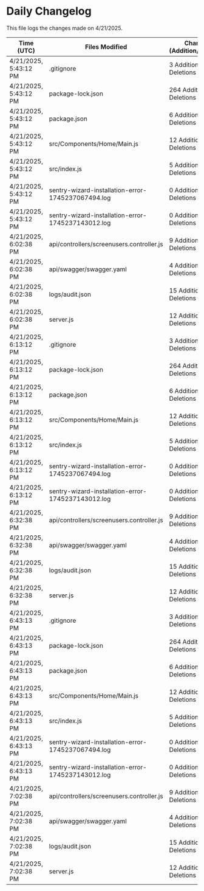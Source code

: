 # Daily Changelog

This file logs the changes made on 4/21/2025.

| Time (UTC)             | Files Modified                    | Changes (Addition/Deletion) |
|------------------------|-----------------------------------|-----------------------------|
| 4/21/2025, 5:43:12 PM | .gitignore | 3 Additions & 0 Deletions |
| 4/21/2025, 5:43:12 PM | package-lock.json | 264 Additions & 0 Deletions |
| 4/21/2025, 5:43:12 PM | package.json | 6 Additions & 3 Deletions |
| 4/21/2025, 5:43:12 PM | src/Components/Home/Main.js | 12 Additions & 2 Deletions |
| 4/21/2025, 5:43:12 PM | src/index.js | 5 Additions & 0 Deletions |
| 4/21/2025, 5:43:12 PM | sentry-wizard-installation-error-1745237067494.log | 0 Additions & 0 Deletions |
| 4/21/2025, 5:43:12 PM | sentry-wizard-installation-error-1745237143012.log | 0 Additions & 0 Deletions |
| 4/21/2025, 6:02:38 PM | api/controllers/screenusers.controller.js | 9 Additions & 9 Deletions|
| 4/21/2025, 6:02:38 PM | api/swagger/swagger.yaml | 4 Additions & 4 Deletions|
| 4/21/2025, 6:02:38 PM | logs/audit.json | 15 Additions & 15 Deletions|
| 4/21/2025, 6:02:38 PM | server.js | 12 Additions & 12 Deletions|
| 4/21/2025, 6:13:12 PM | .gitignore | 3 Additions & 0 Deletions|
| 4/21/2025, 6:13:12 PM | package-lock.json | 264 Additions & 0 Deletions|
| 4/21/2025, 6:13:12 PM | package.json | 6 Additions & 3 Deletions|
| 4/21/2025, 6:13:12 PM | src/Components/Home/Main.js | 12 Additions & 2 Deletions|
| 4/21/2025, 6:13:12 PM | src/index.js | 5 Additions & 0 Deletions|
| 4/21/2025, 6:13:12 PM | sentry-wizard-installation-error-1745237067494.log | 0 Additions & 0 Deletions|
| 4/21/2025, 6:13:12 PM | sentry-wizard-installation-error-1745237143012.log | 0 Additions & 0 Deletions|
| 4/21/2025, 6:32:38 PM | api/controllers/screenusers.controller.js | 9 Additions & 9 Deletions|
| 4/21/2025, 6:32:38 PM | api/swagger/swagger.yaml | 4 Additions & 4 Deletions|
| 4/21/2025, 6:32:38 PM | logs/audit.json | 15 Additions & 15 Deletions|
| 4/21/2025, 6:32:38 PM | server.js | 12 Additions & 12 Deletions|
| 4/21/2025, 6:43:13 PM | .gitignore | 3 Additions & 0 Deletions|
| 4/21/2025, 6:43:13 PM | package-lock.json | 264 Additions & 0 Deletions|
| 4/21/2025, 6:43:13 PM | package.json | 6 Additions & 3 Deletions|
| 4/21/2025, 6:43:13 PM | src/Components/Home/Main.js | 12 Additions & 2 Deletions|
| 4/21/2025, 6:43:13 PM | src/index.js | 5 Additions & 0 Deletions|
| 4/21/2025, 6:43:13 PM | sentry-wizard-installation-error-1745237067494.log | 0 Additions & 0 Deletions|
| 4/21/2025, 6:43:13 PM | sentry-wizard-installation-error-1745237143012.log | 0 Additions & 0 Deletions|
| 4/21/2025, 7:02:38 PM | api/controllers/screenusers.controller.js | 9 Additions & 9 Deletions|
| 4/21/2025, 7:02:38 PM | api/swagger/swagger.yaml | 4 Additions & 4 Deletions|
| 4/21/2025, 7:02:38 PM | logs/audit.json | 15 Additions & 15 Deletions|
| 4/21/2025, 7:02:38 PM | server.js | 12 Additions & 12 Deletions|
